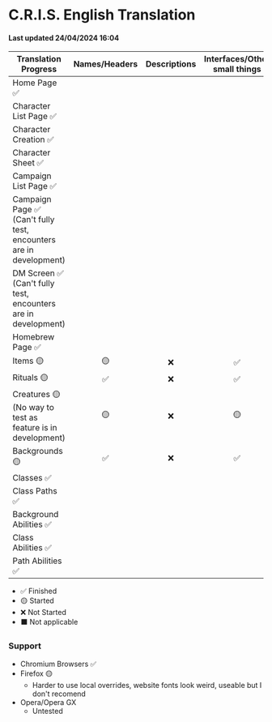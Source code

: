 # C.R.I.S. English Translation
####  Last updated 24/04/2024 16:04

|Translation Progress|Names/Headers|Descriptions|Interfaces/Other small things|
|-|:-:|:-:|:-:|
|Home Page ✅|
|Character List Page ✅|
|Character Creation ✅| 
|Character Sheet ✅|
|Campaign List Page ✅|
|Campaign Page ✅ (Can't fully test, encounters are in development)|
|DM Screen ✅ (Can't fully test, encounters are in development)|
|Homebrew Page ✅|
|Items 🟡|🟡|❌|✅|
|Rituals 🟡|✅|❌|✅|
|Creatures 🟡 (No way to test as feature is in development)|🟡|❌|🟡|
|Backgrounds 🟡|✅|❌|✅|
|Classes ✅|
|Class Paths ✅|
|Background Abilities ✅|
|Class Abilities ✅|
|Path Abilities ✅|

 - ✅ Finished
 - 🟡 Started
 - ❌ Not Started
 - ⬛ Not applicable

### Support
- Chromium Browsers ✅
- Firefox 🟡
  - Harder to use local overrides, website fonts look weird, useable but I don't recomend
- Opera/Opera GX
  - Untested
